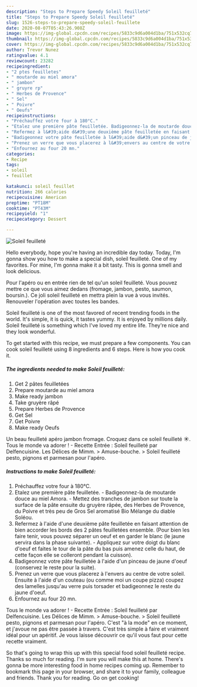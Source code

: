 ```yaml
---
description: "Steps to Prepare Speedy Soleil feuilleté"
title: "Steps to Prepare Speedy Soleil feuilleté"
slug: 1526-steps-to-prepare-speedy-soleil-feuillete
date: 2020-08-07T05:43:26.908Z
image: https://img-global.cpcdn.com/recipes/5833c9d6a004d1ba/751x532cq70/soleil-feuillete-photo-principale-de-la-recette.jpg
thumbnail: https://img-global.cpcdn.com/recipes/5833c9d6a004d1ba/751x532cq70/soleil-feuillete-photo-principale-de-la-recette.jpg
cover: https://img-global.cpcdn.com/recipes/5833c9d6a004d1ba/751x532cq70/soleil-feuillete-photo-principale-de-la-recette.jpg
author: Trevor Nunez
ratingvalue: 4.1
reviewcount: 23282
recipeingredient:
- "2 ptes feuilletes"
- " moutarde au miel amora"
- " jambon"
- " gruyre rp"
- " Herbes de Provence"
- " Sel"
- " Poivre"
- " Oeufs"
recipeinstructions:
- "Préchauffez votre four à 180°C."
- "Etalez une première pâte feuilletée. Badigeonnez-la de moutarde douce au miel Amora. Mettez des tranches de jambon sur toute la surface de la pâte ensuite du gruyère râpée, des Herbes de Provence, du Poivre et très peu de Gros Sel aromatisé Bio Mélange du diable Soléou."
- "Refermez à l&#39;aide d&#39;une deuxième pâte feuilletée en faisant attention de bien accorder les bords des 2 pâtes feuilletées ensemble. (Pour bien les faire tenir, vous pouvez séparer un oeuf et en garder le blanc (le jaune servira dans la phase suivante). Appliquez sur votre doigt du blanc d&#39;oeuf et faites le tour de la pâte du bas puis amenez celle du haut, de cette façon elle se colleront pendant la cuisson)."
- "Badigeonnez votre pâte feuilletée à l&#39;aide d&#39;un pinceau de jaune d&#39;oeuf (conservez le reste pour la suite)."
- "Prenez un verre que vous placerez à l&#39;envers au centre de votre soleil. Ensuite à l&#39;aide d&#39;un couteau (ou comme moi un coupe pizza) coupez des lamelles jusqu&#39;au verre puis torsader et badigeonnez le reste du jaune d&#39;oeuf."
- "Enfournez au four 20 mn."
categories:
- Recipe
tags:
- soleil
- feuillet

katakunci: soleil feuillet 
nutrition: 266 calories
recipecuisine: American
preptime: "PT18M"
cooktime: "PT43M"
recipeyield: "1"
recipecategory: Dessert

---
```



![Soleil feuilleté](https://img-global.cpcdn.com/recipes/5833c9d6a004d1ba/751x532cq70/soleil-feuillete-photo-principale-de-la-recette.jpg)

Hello everybody, hope you're having an incredible day today. Today, I'm gonna show you how to make a special dish, soleil feuilleté. One of my favorites. For mine, I'm gonna make it a bit tasty. This is gonna smell and look delicious.

Pour l&#39;apéro ou en entrée rien de tel qu&#39;un soleil feuilleté. Vous pouvez mettre ce que vous aimez dedans (fromage, jambon, pesto, saumon, boursin.). Ce joli soleil feuilleté en mettra plein la vue à vous invités. Renouveler l&#39;opération avec toutes les bandes.

Soleil feuilleté is one of the most favored of recent trending foods in the world. It's simple, it is quick, it tastes yummy. It is enjoyed by millions daily. Soleil feuilleté is something which I've loved my entire life. They're nice and they look wonderful.


To get started with this recipe, we must prepare a few components. You can cook soleil feuilleté using 8 ingredients and 6 steps. Here is how you cook it.

<!--inarticleads1-->

##### The ingredients needed to make Soleil feuilleté:

1. Get 2 pâtes feuilletées
1. Prepare  moutarde au miel amora
1. Make ready  jambon
1. Take  gruyère râpé
1. Prepare  Herbes de Provence
1. Get  Sel
1. Get  Poivre
1. Make ready  Oeufs


Un beau feuilleté apéro jambon fromage. Croquez dans ce soleil feuilleté ☀. Tous le monde va adorer ! - Recette Entrée : Soleil feuilleté par Delfencuisine. Les Délices de Mimm. &gt; Amuse-bouche. &gt; Soleil feuilleté pesto, pignons et parmesan pour l&#39;apéro. 

<!--inarticleads2-->

##### Instructions to make Soleil feuilleté:

1. Préchauffez votre four à 180°C.
1. Etalez une première pâte feuilletée. - Badigeonnez-la de moutarde douce au miel Amora. - Mettez des tranches de jambon sur toute la surface de la pâte ensuite du gruyère râpée, des Herbes de Provence, du Poivre et très peu de Gros Sel aromatisé Bio Mélange du diable Soléou.
1. Refermez à l&#39;aide d&#39;une deuxième pâte feuilletée en faisant attention de bien accorder les bords des 2 pâtes feuilletées ensemble. (Pour bien les faire tenir, vous pouvez séparer un oeuf et en garder le blanc (le jaune servira dans la phase suivante). - Appliquez sur votre doigt du blanc d&#39;oeuf et faites le tour de la pâte du bas puis amenez celle du haut, de cette façon elle se colleront pendant la cuisson).
1. Badigeonnez votre pâte feuilletée à l&#39;aide d&#39;un pinceau de jaune d&#39;oeuf (conservez le reste pour la suite).
1. Prenez un verre que vous placerez à l&#39;envers au centre de votre soleil. Ensuite à l&#39;aide d&#39;un couteau (ou comme moi un coupe pizza) coupez des lamelles jusqu&#39;au verre puis torsader et badigeonnez le reste du jaune d&#39;oeuf.
1. Enfournez au four 20 mn.


Tous le monde va adorer ! - Recette Entrée : Soleil feuilleté par Delfencuisine. Les Délices de Mimm. &gt; Amuse-bouche. &gt; Soleil feuilleté pesto, pignons et parmesan pour l&#39;apéro. C&#39;est &#34;à la mode&#34; en ce moment, et j&#39;avoue ne pas être passée à travers. C&#39;est très simple à faire et vraiment idéal pour un apéritif. Je vous laisse découvrir ce qu&#39;il vous faut pour cette recette vraiment. 

So that's going to wrap this up with this special food soleil feuilleté recipe. Thanks so much for reading. I'm sure you will make this at home. There's gonna be more interesting food in home recipes coming up. Remember to bookmark this page in your browser, and share it to your family, colleague and friends. Thank you for reading. Go on get cooking!
